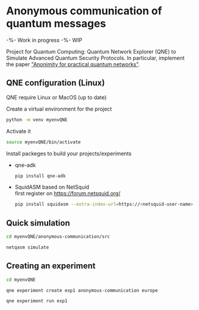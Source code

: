 # Anonymous communication of quantum messages

-%- Work in progress -%- WIP

Project for Quantum Computing: Quantum Network Explorer (QNE) to Simulate Advanced Quantum Security Protocols. In particular, implement the paper ["Anonimity for practical quantum networks"](./Anonymity_for_practical_quantum_networks(paper).pdf).

## QNE configuration (Linux)
QNE require Linux or MacOS (up to date)

Create a virtual environment for the project
```bash
python -m venv myenvQNE
```
Activate it
```bash
source myenvQNE/bin/activate
```
Install packeges to build your projects/experiments
- qne-adk
  ```bash
  pip install qne-adk
  ```
- SquidASM based on NetSquid <br>
  first register on https://forum.netsquid.org/
  ```bash
  pip install squidasm --extra-index-url=https://<netsquid-user-name>:<netsquid-password>@pypi.netsquid.org
  ```
## Quick simulation
```bash
cd myenvQNE/anonymous-communication/src
```
```bash
netqasm simulate
```
## Creating an experiment
```bash
cd myenvQNE
```
```bash
qne experiment create exp1 anonymous-communication europe
```
```bash
qne experiment run exp1
```
